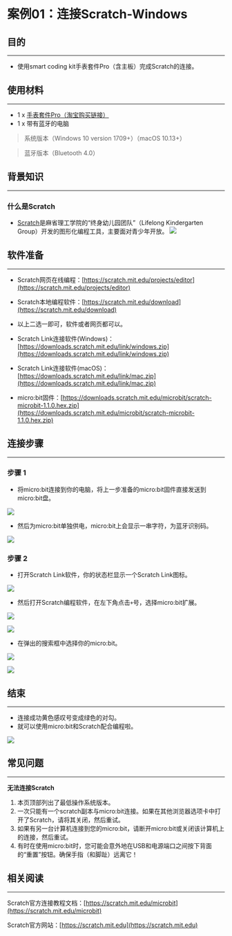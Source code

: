 ﻿# 案例01：连接Scratch-Windows

## 目的
---
- 使用smart coding kit手表套件Pro（含主板）完成Scratch的连接。

## 使用材料
---

- 1 x [手表套件Pro（淘宝购买链接）](https://item.taobao.com/item.htm?ft=t&id=582042009614)
- 1 x 带有蓝牙的电脑
> 系统版本（Windows 10 version 1709+）（macOS 10.13+）

> 
> 蓝牙版本（Bluetooth 4.0）

## 背景知识
---

### 什么是Scratch

- [Scratch](https://baike.baidu.com/item/Scratch/15493636?fr=aladdin)是麻省理工学院的“终身幼儿园团队”（Lifelong Kindergarten Group）开发的图形化编程工具，主要面对青少年开放。
![](https://wiki-media-ef.oss-cn-hongkong.aliyuncs.com//images/2cf5e0fe9925bc31e1c3fbc850df8db1ca1370c0.jpg)


## 软件准备
---

- Scratch网页在线编程：[https://scratch.mit.edu/projects/editor](https://scratch.mit.edu/projects/editor)

- Scratch本地编程软件：[https://scratch.mit.edu/download](https://scratch.mit.edu/download)

- 以上二选一即可，软件或者网页都可以。

- Scratch Link连接软件(Windows)：[https://downloads.scratch.mit.edu/link/windows.zip](https://downloads.scratch.mit.edu/link/windows.zip)

- Scratch Link连接软件(macOS)：[https://downloads.scratch.mit.edu/link/mac.zip](https://downloads.scratch.mit.edu/link/mac.zip)

- micro:bit固件：[https://downloads.scratch.mit.edu/microbit/scratch-microbit-1.1.0.hex.zip](https://downloads.scratch.mit.edu/microbit/scratch-microbit-1.1.0.hex.zip)

## 连接步骤
---
### 步骤 1

- 将micro:bit连接到你的电脑，将上一步准备的micro:bit固件直接发送到micro:bit盘。

![](https://wiki-media-ef.oss-cn-hongkong.aliyuncs.com//images/case_01_01.gif)

- 然后为micro:bit单独供电，micro:bit上会显示一串字符，为蓝牙识别码。

![](https://wiki-media-ef.oss-cn-hongkong.aliyuncs.com//images/case_01_02.gif)


### 步骤 2

- 打开Scratch Link软件，你的状态栏显示一个Scratch Link图标。

![](https://wiki-media-ef.oss-cn-hongkong.aliyuncs.com//images/case_01_03.png)

- 然后打开Scratch编程软件，在左下角点击`+`号，选择micro:bit扩展。

![](https://wiki-media-ef.oss-cn-hongkong.aliyuncs.com//images/case_01_04.png)

![](https://wiki-media-ef.oss-cn-hongkong.aliyuncs.com//images/case_01_07.png)

- 在弹出的搜索框中选择你的micro:bit。

![](https://wiki-media-ef.oss-cn-hongkong.aliyuncs.com//images/case_01_05.png)

![](https://wiki-media-ef.oss-cn-hongkong.aliyuncs.com//images/case_01_06.png)

## 结束
---
- 连接成功黄色感叹号变成绿色的对勾。
- 就可以使用micro:bit和Scratch配合编程啦。

![](https://wiki-media-ef.oss-cn-hongkong.aliyuncs.com//images/case_01_08.png)

## 常见问题
---
**无法连接Scratch**

1. 本页顶部列出了最低操作系统版本。
2. 一次只能有一个scratch副本与micro:bit连接。如果在其他浏览器选项卡中打开了Scratch，请将其关闭，然后重试。
3. 如果有另一台计算机连接到您的micro:bit，请断开micro:bit或关闭该计算机上的连接，然后重试。
4. 有时在使用micro:bit时，您可能会意外地在USB和电源端口之间按下背面的“重置”按钮。确保手指（和脚趾）远离它！

## 相关阅读  
---
Scratch官方连接教程文档：[https://scratch.mit.edu/microbit](https://scratch.mit.edu/microbit)

Scratch官方网站：[https://scratch.mit.edu](https://scratch.mit.edu)

